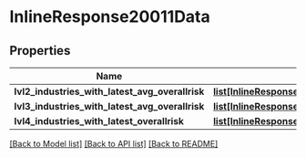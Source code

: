 # InlineResponse20011Data

## Properties
Name | Type | Description | Notes
------------ | ------------- | ------------- | -------------
**lvl2_industries_with_latest_avg_overallrisk** | [**list[InlineResponse20011DataLvl2IndustriesWithLatestAvgOverallrisk]**](InlineResponse20011DataLvl2IndustriesWithLatestAvgOverallrisk.md) |  | 
**lvl3_industries_with_latest_avg_overallrisk** | [**list[InlineResponse20011DataLvl3IndustriesWithLatestAvgOverallrisk]**](InlineResponse20011DataLvl3IndustriesWithLatestAvgOverallrisk.md) |  | 
**lvl4_industries_with_latest_overallrisk** | [**list[InlineResponse20011DataLvl3IndustriesWithLatestAvgOverallrisk]**](InlineResponse20011DataLvl3IndustriesWithLatestAvgOverallrisk.md) |  | 

[[Back to Model list]](../README.md#documentation-for-models) [[Back to API list]](../README.md#documentation-for-api-endpoints) [[Back to README]](../README.md)



